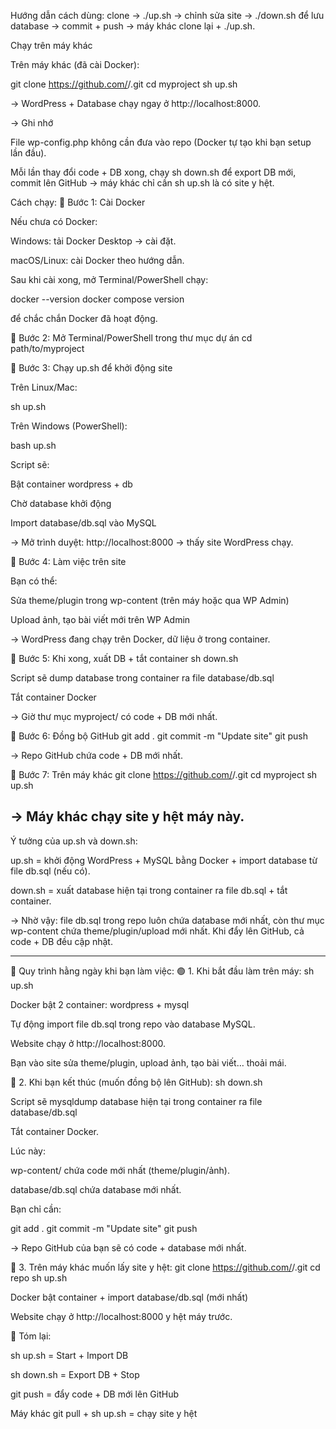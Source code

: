 Hướng dẫn cách dùng: clone → ./up.sh → chỉnh sửa site → ./down.sh để lưu database → commit + push → máy khác clone lại + ./up.sh.


Chạy trên máy khác

Trên máy khác (đã cài Docker):

git clone https://github.com/<username>/<repo>.git
cd myproject
sh up.sh


→ WordPress + Database chạy ngay ở http://localhost:8000.

-> Ghi nhớ

File wp-config.php không cần đưa vào repo (Docker tự tạo khi bạn setup lần đầu).

Mỗi lần thay đổi code + DB xong, chạy sh down.sh để export DB mới, commit lên GitHub → máy khác chỉ cần sh up.sh là có site y hệt.

Cách chạy:
📝 Bước 1: Cài Docker

Nếu chưa có Docker:

Windows: tải Docker Desktop
 → cài đặt.

macOS/Linux: cài Docker theo hướng dẫn.

Sau khi cài xong, mở Terminal/PowerShell chạy:

docker --version
docker compose version


để chắc chắn Docker đã hoạt động.

📝 Bước 2: Mở Terminal/PowerShell trong thư mục dự án
cd path/to/myproject

📝 Bước 3: Chạy up.sh để khởi động site

Trên Linux/Mac:

sh up.sh


Trên Windows (PowerShell):

bash up.sh


Script sẽ:

Bật container wordpress + db

Chờ database khởi động

Import database/db.sql vào MySQL

→ Mở trình duyệt: http://localhost:8000 → thấy site WordPress chạy.

📝 Bước 4: Làm việc trên site

Bạn có thể:

Sửa theme/plugin trong wp-content (trên máy hoặc qua WP Admin)

Upload ảnh, tạo bài viết mới trên WP Admin

→ WordPress đang chạy trên Docker, dữ liệu ở trong container.

📝 Bước 5: Khi xong, xuất DB + tắt container
sh down.sh


Script sẽ dump database trong container ra file database/db.sql

Tắt container Docker

→ Giờ thư mục myproject/ có code + DB mới nhất.

📝 Bước 6: Đồng bộ GitHub
git add .
git commit -m "Update site"
git push


→ Repo GitHub chứa code + DB mới nhất.

📝 Bước 7: Trên máy khác
git clone https://github.com/<username>/<repo>.git
cd myproject
sh up.sh


→ Máy khác chạy site y hệt máy này.
---------------------
Ý tưởng của up.sh và down.sh:

up.sh = khởi động WordPress + MySQL bằng Docker + import database từ file db.sql (nếu có).

down.sh = xuất database hiện tại trong container ra file db.sql + tắt container.

→ Nhờ vậy: file db.sql trong repo luôn chứa database mới nhất, còn thư mục wp-content chứa theme/plugin/upload mới nhất. Khi đẩy lên GitHub, cả code + DB đều cập nhật.

-------------------

🔄 Quy trình hằng ngày khi bạn làm việc:
🟢 1. Khi bắt đầu làm trên máy:
sh up.sh


Docker bật 2 container: wordpress + mysql

Tự động import file db.sql trong repo vào database MySQL.

Website chạy ở http://localhost:8000.

Bạn vào site sửa theme/plugin, upload ảnh, tạo bài viết… thoải mái.

🔵 2. Khi bạn kết thúc (muốn đồng bộ lên GitHub):
sh down.sh


Script sẽ mysqldump database hiện tại trong container ra file database/db.sql

Tắt container Docker.

Lúc này:

wp-content/ chứa code mới nhất (theme/plugin/ảnh).

database/db.sql chứa database mới nhất.

Bạn chỉ cần:

git add .
git commit -m "Update site"
git push


→ Repo GitHub của bạn sẽ có code + database mới nhất.

🔴 3. Trên máy khác muốn lấy site y hệt:
git clone https://github.com/<username>/<repo>.git
cd repo
sh up.sh


Docker bật container + import database/db.sql (mới nhất)

Website chạy ở http://localhost:8000 y hệt máy trước.

📝 Tóm lại:

sh up.sh = Start + Import DB

sh down.sh = Export DB + Stop

git push = đẩy code + DB mới lên GitHub

Máy khác git pull + sh up.sh = chạy site y hệt

